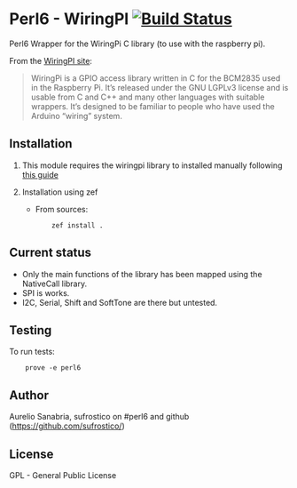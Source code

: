 # Perl6 - WiringPI [![Build Status](https://travis-ci.org/Sufrostico/perl6-wiringpi.svg?branch=master)](https://travis-ci.org/Sufrostico/perl6-wiringpi)

Perl6 Wrapper for the WiringPi C library (to use with the raspberry pi).

From the [WiringPI site](http://wiringpi.com):
  > WiringPi is a GPIO access library written in C for the BCM2835 used in the
  > Raspberry Pi. It’s released under the GNU LGPLv3 license and is usable from C
  > and C++ and many other languages with suitable wrappers. It’s designed to be
  > familiar to people who have used the Arduino “wiring” system.

## Installation

 1. This module requires the wiringpi library to installed manually following
    [this guide](http://wiringpi.com/download-and-install/)

 1. Installation using zef

    - From sources:
        ```
            zef install .
        ```

## Current status

 - Only the main functions of the library has been mapped using the NativeCall
   library.
 - SPI is works.
 - I2C, Serial, Shift and SoftTone are there but untested.

## Testing

To run tests:

```
    prove -e perl6
```

## Author

Aurelio Sanabria, sufrostico on #perl6 and github (https://github.com/sufrostico/)

## License

GPL - General Public License

